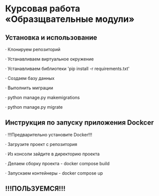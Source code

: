 # Курсовая работа «Образщвательные модули»


## Установка и использование

· Клонируем репозиторий

· Устанавливаем виртуальное окружение

· Устанавливаем библиотеки 'pip install -r requirements.txt'

· Создаем базу данных

· Выполнить миграции

· python manage.py makemigrations

· python manage.py migrate

## Инструкция по запуску приложения Dockcer

· !!!Предварительно установите Docker!!!

· Загрузите проект с репозитория

· Из консоли зайдите в директорию проекта

· Делаем сборку проекта - docker compose build

· Запускаем контейнеры - docker compose up

## !!!ПОЛЬЗУЕМСЯ!!!
